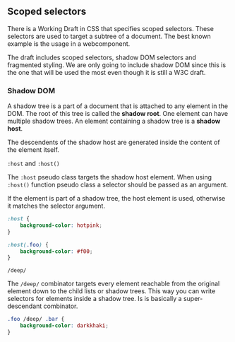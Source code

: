 ## Scoped selectors

There is a Working Draft in CSS that specifies scoped selectors. These selectors are used to target a subtree of a document. The best known example is the usage in a webcomponent.

The draft includes scoped selectors, shadow DOM selectors and fragmented styling. We are only going to include shadow DOM since this is the one that will be used the most even though it is still a W3C draft.

### Shadow DOM

A shadow tree is a part of a document that is attached to any element in the DOM. The root of this tree is called the **shadow root**. One element can have multiple shadow trees. An element containing a shadow tree is a **shadow host**.

The descendents of the shadow host are generated inside the content of the element itself.

`:host` and `:host()`

The `:host` pseudo class targets the shadow host element. When using `:host()` function pseudo class a selector should be passed as an argument.

If the element is part of a shadow tree, the host element is used, otherwise it matches the selector argument.

```css
:host {
    background-color: hotpink;
}

:host(.foo) {
    background-color: #f00;
}
```

`/deep/`

The `/deep/` combinator targets every element reachable from the original element down to the child lists or shadow trees. This way you can write selectors for elements inside a shadow tree. Is is basically a super-descendant combinator.

```css
.foo /deep/ .bar {
    background-color: darkkhaki;
}
```
